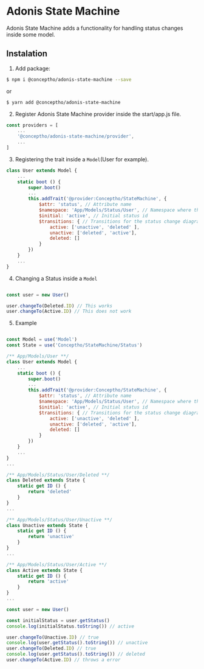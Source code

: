 # Adonis State Machine

Adonis State Machine adds a functionality for handling status changes inside some model.

## Instalation

1. Add package:

```bash
$ npm i @conceptho/adonis-state-machine --save
```

or

```bash
$ yarn add @conceptho/adonis-state-machine
```

2. Register Adonis State Machine provider inside the start/app.js file.

```js
const providers = [
    ...
    '@conceptho/adonis-state-machine/provider',
    ...
]
```

3. Registering the trait inside a `Model`(User for example).

```js
class User extends Model {
    ...
    static boot () {
        super.boot()
        ...
        this.addTrait('@provider:Conceptho/StateMachine', {
            $attr: 'status', // Attribute name
            $namespace: 'App/Models/Status/User', // Namespace where the status objects are stored.
            $initial: 'active', // Initial status id
            $transitions: { // Transitions for the status change diagram
                active: ['unactive', 'deleted' ],
                unactive: ['deleted', 'active'],
                deleted: []
            }
        })
    }
    ...
}
```

4. Changing a Status inside a `Model`

``` js

const user = new User()

user.changeTo(Deleted.ID) // This works
user.changeTo(Active.ID) // This does not work

```

5. Example

```js

const Model = use('Model')
const State = use('Conceptho/StateMachine/Status')

/** App/Models/User **/
class User extends Model {
    ...
    static boot () {
        super.boot()
        ...
        this.addTrait('@provider:Conceptho/StateMachine', {
            $attr: 'status', // Attribute name
            $namespace: 'App/Models/Status/User', // Namespace where the status objects are stored.
            $initial: 'active', // Initial status id
            $transitions: { // Transitions for the status change diagram
                active: ['unactive', 'deleted' ],
                unactive: ['deleted', 'active'],
                deleted: []
            }
        })
    }
    ...
}
...

/** App/Models/Status/User/Deleted **/
class Deleted extends State {
    static get ID () {
        return 'deleted'
    }
}
...

/** App/Models/Status/User/Unactive **/
class Unactive extends State {
    static get ID () {
        return 'unactive'
    }
}
...

/** App/Models/Status/User/Active **/
class Active extends State {
    static get ID () {
        return 'active'
    }
}
...

const user = new User()

const initialStatus = user.getStatus()
console.log(initialStatus.toString()) // active

user.changeTo(Unactive.ID) // true
console.log(user.getStatus().toString()) // unactive
user.changeTo(Deleted.ID) // true
console.log(user.getStatus().toString()) // deleted
user.changeTo(Active.ID) // throws a error

```